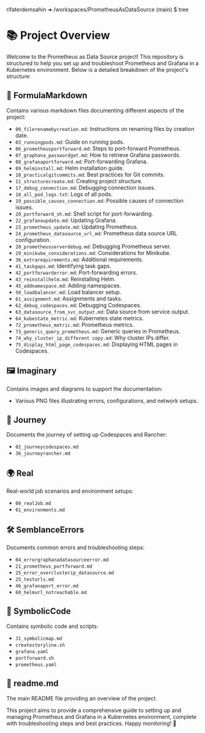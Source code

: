 rifaterdemsahin ➜ /workspaces/PrometheusAsDataSource (main) $ tree
# 📚 Project Overview

Welcome to the Prometheus as Data Source project! This repository is structured to help you set up and troubleshoot Prometheus and Grafana in a Kubernetes environment. Below is a detailed breakdown of the project's structure:

## 📂 FormulaMarkdown
Contains various markdown files documenting different aspects of the project:
- `00_filerenamebycreation.md`: Instructions on renaming files by creation date.
- `03_runningpods.md`: Guide on running pods.
- `06_prometheusportforward.md`: Steps to port-forward Prometheus.
- `07_graphana_passwordget.md`: How to retrieve Grafana passwords.
- `08_grafanaportforward.md`: Port-forwarding Grafana.
- `09_helminstall.md`: Helm installation guide.
- `10_practicalgitcommits.md`: Best practices for Git commits.
- `11_structurecreate.md`: Creating project structure.
- `17_debug_connection.md`: Debugging connection issues.
- `18_all_pod_logs.txt`: Logs of all pods.
- `19_possible_causes_connection.md`: Possible causes of connection issues.
- `20_portforward_sh.md`: Shell script for port-forwarding.
- `22_grafanaupdate.md`: Updating Grafana.
- `23_prometheus_update.md`: Updating Prometheus.
- `24_prometheus_datasource_url_md`: Prometheus data source URL configuration.
- `28_prometheusserverdebug.md`: Debugging Prometheus server.
- `29_minikube_considerations.md`: Considerations for Minikube.
- `36_extrarequirements.md`: Additional requirements.
- `41_taskgaps.md`: Identifying task gaps.
- `42_portforwarderror.md`: Port-forwarding errors.
- `43_reinstallhelm.md`: Reinstalling Helm.
- `45_addnamespace.md`: Adding namespaces.
- `50_loadbalancer.md`: Load balancer setup.
- `61_assignment.md`: Assignments and tasks.
- `62_debug_codespaces.md`: Debugging Codespaces.
- `63_datasource_from_svc_output.md`: Data source from service output.
- `64_kubestate_metric.md`: Kubernetes state metrics.
- `72_prometheus_metric.md`: Prometheus metrics.
- `73_generic_query_prometheus.md`: Generic queries in Prometheus.
- `74_why_cluster_ip_different copy.md`: Why cluster IPs differ.
- `75_display_html_page_codespaces.md`: Displaying HTML pages in Codespaces.

## 🖼️ Imaginary
Contains images and diagrams to support the documentation:
- Various PNG files illustrating errors, configurations, and network setups.

## 🚀 Journey
Documents the journey of setting up Codespaces and Rancher:
- `02_journeycodespaces.md`
- `36_journeyrancher.md`

## 🌍 Real
Real-world job scenarios and environment setups:
- `00_realJob.md`
- `01_environments.md`

## 🛠️ SemblanceErrors
Documents common errors and troubleshooting steps:
- `04_errorgraphanadatasourceerror.md`
- `21_prometheus_portforward.md`
- `25_error_overclusterip_datasource.md`
- `25_testurls.md`
- `46_grafanaport_error.md`
- `60_helmurl_notreachable.md`

## 🔣 SymbolicCode
Contains symbolic code and scripts:
- `31_symbolicmap.md`
- `createstoryline.sh`
- `grafana.yaml`
- `portforward.sh`
- `prometheus.yaml`

## 📄 readme.md
The main README file providing an overview of the project.

This project aims to provide a comprehensive guide to setting up and managing Prometheus and Grafana in a Kubernetes environment, complete with troubleshooting steps and best practices. Happy monitoring! 🚀
